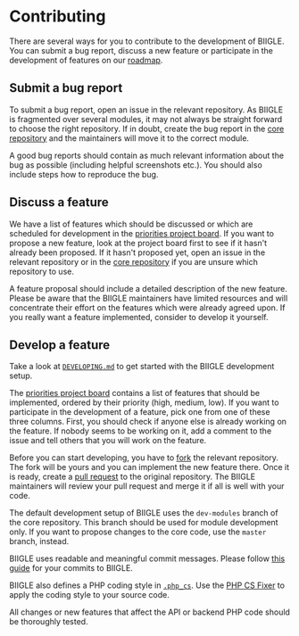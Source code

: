 # Contributing

There are several ways for you to contribute to the development of BIIGLE. You can submit a bug report, discuss a new feature or participate in the development of features on our [roadmap](https://github.com/orgs/biigle/projects/4).

## Submit a bug report

To submit a bug report, open an issue in the relevant repository. As BIIGLE is fragmented over several modules, it may not always be straight forward to choose the right repository. If in doubt, create the bug report in the [core repository](https://github.com/biigle/core/issues/new) and the maintainers will move it to the correct module.

A good bug reports should contain as much relevant information about the bug as possible (including helpful screenshots etc.). You should also include steps how to reproduce the bug.

## Discuss a feature

We have a list of features which should be discussed or which are scheduled for development in the [priorities project board](https://github.com/orgs/biigle/projects/1). If you want to propose a new feature, look at the project board first to see if it hasn't already been proposed. If it hasn't proposed yet, open an issue in the relevant repository or in the [core repository](https://github.com/biigle/core/issues/new) if you are unsure which repository to use.

A feature proposal should include a detailed description of the new feature. Please be aware that the BIIGLE maintainers have limited resources and will concentrate their effort on the features which were already agreed upon. If you really want a feature implemented, consider to develop it yourself.

## Develop a feature

Take a look at [`DEVELOPING.md`](DEVELOPING.md) to get started with the BIIGLE development setup.

The [priorities project board](https://github.com/orgs/biigle/projects/1) contains a list of features that should be implemented, ordered by their priority (high, medium, low). If you want to participate in the development of a feature, pick one from one of these three columns. First, you should check if anyone else is already working on the feature. If nobody seems to be working on it, add a comment to the issue and tell others that you will work on the feature.

Before you can start developing, you have to [fork](https://help.github.com/en/articles/fork-a-repo) the relevant repository. The fork will be yours and you can implement the new feature there. Once it is ready, create a [pull request](https://help.github.com/en/articles/about-pull-requests) to the original repository. The BIIGLE maintainers will review your pull request and merge it if all is well with your code.

The default development setup of BIIGLE uses the `dev-modules` branch of the core repository. This branch should be used for module development only. If you want to propose changes to the core code, use the `master` branch, instead.

BIIGLE uses readable and meaningful commit messages. Please follow [this guide](https://chris.beams.io/posts/git-commit/) for your commits to BIIGLE.

BIIGLE also defines a PHP coding style in [`.php_cs`](.php_cs). Use the [PHP CS Fixer](https://github.com/FriendsOfPHP/PHP-CS-Fixer) to apply the coding style to your source code.

All changes or new features that affect the API or backend PHP code should be thoroughly tested.
